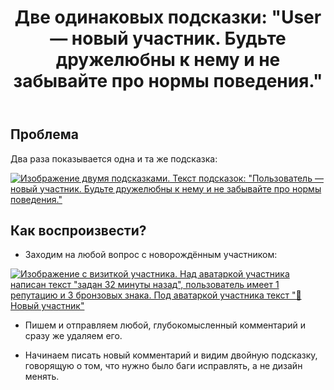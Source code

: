 ﻿---
title: "Две одинаковых подсказки: &quot;User — новый участник. Будьте дружелюбны к нему и не забывайте про нормы поведения.&quot;"
se.owner.user_id: 474588
se.owner.display_name: "ΝNL993"
se.owner.link: "https://ru.meta.stackoverflow.com/users/474588/%ce%9dnl993"
se.link: "https://ru.meta.stackoverflow.com/questions/13167/%d0%94%d0%b2%d0%b5-%d0%be%d0%b4%d0%b8%d0%bd%d0%b0%d0%ba%d0%be%d0%b2%d1%8b%d1%85-%d0%bf%d0%be%d0%b4%d1%81%d0%ba%d0%b0%d0%b7%d0%ba%d0%b8-user-%d0%bd%d0%be%d0%b2%d1%8b%d0%b9-%d1%83%d1%87%d0%b0%d1%81%d1%82%d0%bd%d0%b8%d0%ba-%d0%91%d1%83%d0%b4%d1%8c%d1%82%d0%b5-%d0%b4%d1%80%d1%83%d0%b6%d0%b5%d0%bb%d1%8e%d0%b1%d0%bd%d1%8b-%d0%ba-%d0%bd%d0%b5%d0%bc%d1%83-%d0%b8-%d0%bd%d0%b5"
se.question_id: 13167
se.post_type: question
---
<h2>Проблема</h2>
<p>Два раза показывается одна и та же подсказка:</p>
<p><a href="https://i.stack.imgur.com/h1aST.png" rel="nofollow noreferrer"><img src="https://i.stack.imgur.com/h1aST.png" alt="Изображение двумя подсказками. Текст подсказок: &quot;Пользователь — новый участник. Будьте дружелюбны к нему и не забывайте про нормы поведения.&quot;" /></a></p>
<h2>Как воспроизвести?</h2>
<ul>
<li>Заходим на любой вопрос с новорождённым участником:</li>
</ul>
<p><a href="https://i.stack.imgur.com/rlfkf.png" rel="nofollow noreferrer"><img src="https://i.stack.imgur.com/rlfkf.png" alt="Изображение с визиткой участника. Над аватаркой участника написан текст &quot;задан 32 минуты назад&quot;, пользователь имеет 1 репутацию и 3 бронзовых знака. Под аватаркой участника текст &quot;👋 Новый участник&quot;" /></a></p>
<ul>
<li><p>Пишем и отправляем любой, глубокомысленный комментарий и сразу же удаляем его.</p>
</li>
<li><p>Начинаем писать новый комментарий и видим двойную подсказку, говорящую о том, что нужно было баги исправлять, а не дизайн менять.</p>
</li>
</ul>
